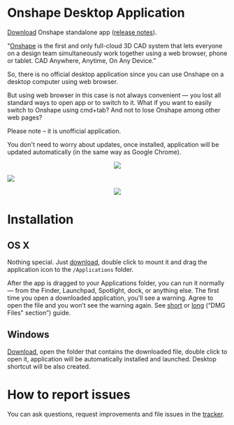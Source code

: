 # Onshape Desktop Application

[Download](https://onshape-download.develar.org/download) Onshape standalone app ([release notes](https://github.com/develar/onshape-desktop-shell/releases/latest)).

“[Onshape](https://www.onshape.com/) is the first and only full-cloud 3D CAD system that lets everyone on a design team simultaneously work together using a web browser, phone or tablet. CAD Anywhere, Anytime, On Any Device.”

So, there is no official desktop application since you can use Onshape on a desktop computer using web browser.

But using web browser in this case is not always convenient — you lost all standard ways to open app or to switch to it.
What if you want to easily switch to Onshape using cmd+tab? And not to lose Onshape among other web pages?

Please note – it is unofficial application.

You don't need to worry about updates, once installed, application will be updated automatically (in the same way as Google Chrome). 

<p align="center">
<img src="https://15254b2dcaab7f5478ab-24461f391e20b7336331d5789078af53.ssl.cf1.rackcdn.com/onshape.vanillaforums.com/editor/2l/sb7nbt6i3wbh.png"/>
</p
<p align="center">
<img src="https://15254b2dcaab7f5478ab-24461f391e20b7336331d5789078af53.ssl.cf1.rackcdn.com/onshape.vanillaforums.com/editor/vf/klvq0fiacpp9.png"/>
</p>
<p align="center">
<img src="https://15254b2dcaab7f5478ab-24461f391e20b7336331d5789078af53.ssl.cf1.rackcdn.com/onshape.vanillaforums.com/editor/qr/i9avv2xcmpzw.png"/>
</p>

# Installation
## OS X
Nothing special. Just [download](https://onshape-download.develar.org/download/osx), double click to mount it and drag the application icon to the `/Applications` folder. 

After the app is dragged to your Applications folder, you can run it normally — from the Finder, Launchpad, Spotlight, dock, or anything else. The first time you open a downloaded application, you’ll see a warning. Agree to open the file and you won’t see the warning again. See [short](http://apple.stackexchange.com/questions/1171/how-do-i-install-an-application-from-a-dmg-disk-image) or [long](http://www.howtogeek.com/177619/how-to-install-applications-on-a-mac-everything-you-need-to-know/) (“DMG Files" section”) guide.

## Windows
[Download](https://onshape-download.develar.org/download), open the folder that contains the downloaded file, double click to open it, application will be automatically installed and launched. Desktop shortcut will be also created.

# How to report issues
You can ask questions, request improvements and file issues in the [tracker](https://github.com/develar/onshape-desktop-shell/issues).

